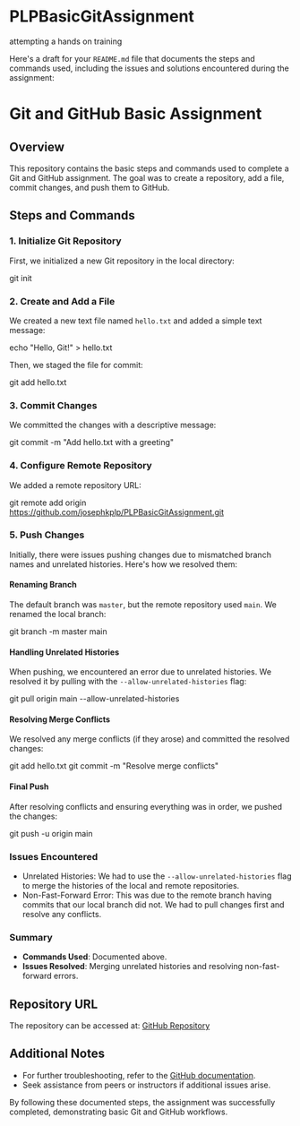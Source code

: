# PLPBasicGitAssignment
attempting  a hands on training

Here's a draft for your `README.md` file that documents the steps and commands used, including the issues and solutions encountered during the assignment:


# Git and GitHub Basic Assignment

## Overview

This repository contains the basic steps and commands used to complete a Git and GitHub assignment. The goal was to create a repository, add a file, commit changes, and push them to GitHub.

## Steps and Commands

### 1. Initialize Git Repository

First, we initialized a new Git repository in the local directory:

git init


### 2. Create and Add a File

We created a new text file named `hello.txt` and added a simple text message:


echo "Hello, Git!" > hello.txt


Then, we staged the file for commit:


git add hello.txt


### 3. Commit Changes

We committed the changes with a descriptive message:


git commit -m "Add hello.txt with a greeting"


### 4. Configure Remote Repository

We added a remote repository URL:


git remote add origin https://github.com/josephkplp/PLPBasicGitAssignment.git


### 5. Push Changes

Initially, there were issues pushing changes due to mismatched branch names and unrelated histories. Here's how we resolved them:

#### Renaming Branch

The default branch was `master`, but the remote repository used `main`. We renamed the local branch:


git branch -m master main

#### Handling Unrelated Histories

When pushing, we encountered an error due to unrelated histories. We resolved it by pulling with the `--allow-unrelated-histories` flag:


git pull origin main --allow-unrelated-histories


#### Resolving Merge Conflicts

We resolved any merge conflicts (if they arose) and committed the resolved changes:


git add hello.txt
git commit -m "Resolve merge conflicts"


#### Final Push

After resolving conflicts and ensuring everything was in order, we pushed the changes:


git push -u origin main


### Issues Encountered

- Unrelated Histories: We had to use the `--allow-unrelated-histories` flag to merge the histories of the local and remote repositories.
- Non-Fast-Forward Error: This was due to the remote branch having commits that our local branch did not. We had to pull changes first and resolve any conflicts.

### Summary

- **Commands Used**: Documented above.
- **Issues Resolved**: Merging unrelated histories and resolving non-fast-forward errors.

## Repository URL

The repository can be accessed at: [GitHub Repository](https://github.com/josephkplp/PLPBasicGitAssignment)

## Additional Notes

- For further troubleshooting, refer to the [GitHub documentation](https://docs.github.com/en).
- Seek assistance from peers or instructors if additional issues arise.


By following these documented steps, the assignment was successfully completed, demonstrating basic Git and GitHub workflows.

